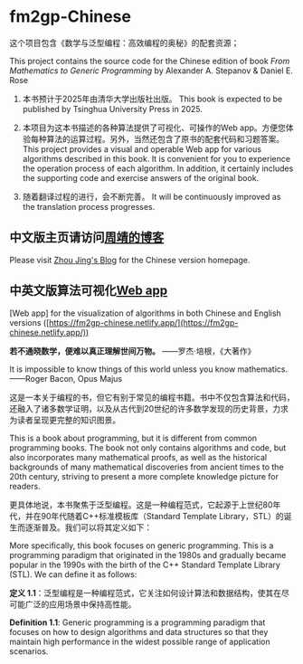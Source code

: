 # fm2gp-Chinese
这个项目包含《数学与泛型编程：高效编程的奥秘》的配套资源；

This project contains the source code for the Chinese edition of book _From Mathematics to Generic Programming_ by Alexander A. Stepanov & Daniel E. Rose

1. 本书预计于2025年由清华大学出版社出版。
This book is expected to be published by Tsinghua University Press in 2025.

2. 本项目为这本书描述的各种算法提供了可视化、可操作的Web app。方便您体验每种算法的运算过程。另外，当然还包含了原书的配套代码和习题答案。
This project provides a visual and operable Web app for various algorithms described in this book. It is convenient for you to experience the operation process of each algorithm. In addition, it certainly includes the supporting code and exercise answers of the original book.

3. 随着翻译过程的进行，会不断完善。
It will be continuously improved as the translation process progresses.

## 中文版主页请访问[周靖的博客](https://bookzhou.com)

Please visit [Zhou Jing's Blog](https://bookzhou.com) for the Chinese version homepage.

## 中英文版算法可视化[Web app](https://fm2gp-chinese.netlify.app/)

[Web app] for the visualization of algorithms in both Chinese and English versions ([https://fm2gp-chinese.netlify.app/](https://fm2gp-chinese.netlify.app/))

**若不通晓数学，便难以真正理解世间万物。** ——罗杰·培根，《大著作》 

It is impossible to know things of this world unless you know mathematics. ——Roger Bacon, Opus Majus

这是一本关于编程的书，但它有别于常见的编程书籍。书中不仅包含算法和代码，还融入了诸多数学证明，以及从古代到20世纪的许多数学发现的历史背景，力求为读者呈现更完整的知识图景。

This is a book about programming, but it is different from common programming books. The book not only contains algorithms and code, but also incorporates many mathematical proofs, as well as the historical backgrounds of many mathematical discoveries from ancient times to the 20th century, striving to present a more complete knowledge picture for readers.

更具体地说，本书聚焦于泛型编程。这是一种编程范式，它起源于上世纪80年代，并在90年代随着C++标准模板库（Standard Template Library，STL）的诞生而逐渐普及。我们可以将其定义如下：

More specifically, this book focuses on generic programming. This is a programming paradigm that originated in the 1980s and gradually became popular in the 1990s with the birth of the C++ Standard Template Library (STL). We can define it as follows:

**定义 1.1**：泛型编程是一种编程范式，它关注如何设计算法和数据结构，使其在尽可能广泛的应用场景中保持高性能。

**Definition 1.1**: Generic programming is a programming paradigm that focuses on how to design algorithms and data structures so that they maintain high performance in the widest possible range of application scenarios. 
